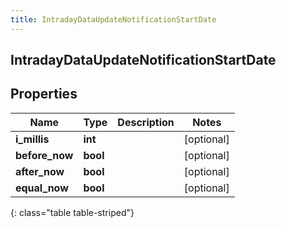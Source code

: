```yaml
---
title: IntradayDataUpdateNotificationStartDate
---
```

## IntradayDataUpdateNotificationStartDate

## Properties

|Name | Type | Description | Notes|
|------------ | ------------- | ------------- | -------------|
| **i_millis** | **int** |  | [optional] |
| **before_now** | **bool** |  | [optional] |
| **after_now** | **bool** |  | [optional] |
| **equal_now** | **bool** |  | [optional] |
{: class="table table-striped"}


